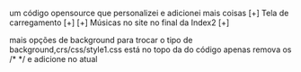 um código opensource que personalizei e adicionei mais coisas
[+] Tela de carregamento [+]
[+] Músicas no site no final da Index2 [+]

mais opções de background
para trocar o tipo de background,crs/css/style1.css
está no topo da do código
apenas remova os /*  */
e adicione no atual
